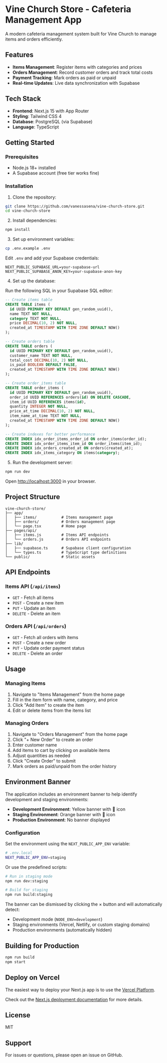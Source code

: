# Vine Church Store - Cafeteria Management App

A modern cafeteria management system built for Vine Church to manage items and orders efficiently.

## Features

- **Items Management**: Register items with categories and prices
- **Orders Management**: Record customer orders and track total costs
- **Payment Tracking**: Mark orders as paid or unpaid
- **Real-time Updates**: Live data synchronization with Supabase

## Tech Stack

- **Frontend**: Next.js 15 with App Router
- **Styling**: Tailwind CSS 4
- **Database**: PostgreSQL (via Supabase)
- **Language**: TypeScript

## Getting Started

### Prerequisites

- Node.js 18+ installed
- A Supabase account (free tier works fine)

### Installation

1. Clone the repository:
```bash
git clone https://github.com/vanessasena/vine-church-store.git
cd vine-church-store
```

2. Install dependencies:
```bash
npm install
```

3. Set up environment variables:
```bash
cp .env.example .env
```

Edit `.env` and add your Supabase credentials:
```
NEXT_PUBLIC_SUPABASE_URL=your-supabase-url
NEXT_PUBLIC_SUPABASE_ANON_KEY=your-supabase-anon-key
```

4. Set up the database:

Run the following SQL in your Supabase SQL editor:

```sql
-- Create items table
CREATE TABLE items (
  id UUID PRIMARY KEY DEFAULT gen_random_uuid(),
  name TEXT NOT NULL,
  category TEXT NOT NULL,
  price DECIMAL(10, 2) NOT NULL,
  created_at TIMESTAMP WITH TIME ZONE DEFAULT NOW()
);

-- Create orders table
CREATE TABLE orders (
  id UUID PRIMARY KEY DEFAULT gen_random_uuid(),
  customer_name TEXT NOT NULL,
  total_cost DECIMAL(10, 2) NOT NULL,
  is_paid BOOLEAN DEFAULT FALSE,
  created_at TIMESTAMP WITH TIME ZONE DEFAULT NOW()
);

-- Create order_items table
CREATE TABLE order_items (
  id UUID PRIMARY KEY DEFAULT gen_random_uuid(),
  order_id UUID REFERENCES orders(id) ON DELETE CASCADE,
  item_id UUID REFERENCES items(id),
  quantity INTEGER NOT NULL,
  price_at_time DECIMAL(10, 2) NOT NULL,
  item_name_at_time TEXT NOT NULL,
  created_at TIMESTAMP WITH TIME ZONE DEFAULT NOW()
);

-- Create indexes for better performance
CREATE INDEX idx_order_items_order_id ON order_items(order_id);
CREATE INDEX idx_order_items_item_id ON order_items(item_id);
CREATE INDEX idx_orders_created_at ON orders(created_at);
CREATE INDEX idx_items_category ON items(category);
```

5. Run the development server:
```bash
npm run dev
```

Open [http://localhost:3000](http://localhost:3000) in your browser.

## Project Structure

```
vine-church-store/
├── app/
│   ├── items/           # Items management page
│   ├── orders/          # Orders management page
│   └── page.tsx         # Home page
├── pages/api/
│   ├── items.js         # Items API endpoints
│   └── orders.js        # Orders API endpoints
├── lib/
│   ├── supabase.ts      # Supabase client configuration
│   └── types.ts         # TypeScript type definitions
└── public/              # Static assets
```

## API Endpoints

### Items API (`/api/items`)

- `GET` - Fetch all items
- `POST` - Create a new item
- `PUT` - Update an item
- `DELETE` - Delete an item

### Orders API (`/api/orders`)

- `GET` - Fetch all orders with items
- `POST` - Create a new order
- `PUT` - Update order payment status
- `DELETE` - Delete an order

## Usage

### Managing Items

1. Navigate to "Items Management" from the home page
2. Fill in the item form with name, category, and price
3. Click "Add Item" to create the item
4. Edit or delete items from the items list

### Managing Orders

1. Navigate to "Orders Management" from the home page
2. Click "+ New Order" to create an order
3. Enter customer name
4. Add items to cart by clicking on available items
5. Adjust quantities as needed
6. Click "Create Order" to submit
7. Mark orders as paid/unpaid from the order history

## Environment Banner

The application includes an environment banner to help identify development and staging environments:

- **Development Environment**: Yellow banner with 🚧 icon
- **Staging Environment**: Orange banner with 🔧 icon
- **Production Environment**: No banner displayed

### Configuration

Set the environment using the `NEXT_PUBLIC_APP_ENV` variable:

```bash
# .env.local
NEXT_PUBLIC_APP_ENV=staging
```

Or use the predefined scripts:

```bash
# Run in staging mode
npm run dev:staging

# Build for staging
npm run build:staging
```

The banner can be dismissed by clicking the × button and will automatically detect:
- Development mode (`NODE_ENV=development`)
- Staging environments (Vercel, Netlify, or custom staging domains)
- Production environments (automatically hidden)

## Building for Production

```bash
npm run build
npm start
```

## Deploy on Vercel

The easiest way to deploy your Next.js app is to use the [Vercel Platform](https://vercel.com/new?utm_medium=default-template&filter=next.js&utm_source=create-next-app&utm_campaign=create-next-app-readme).

Check out the [Next.js deployment documentation](https://nextjs.org/docs/app/building-your-application/deploying) for more details.

## License

MIT

## Support

For issues or questions, please open an issue on GitHub.
